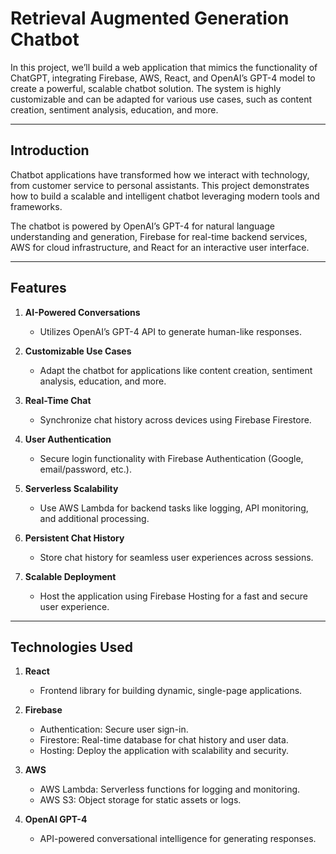 # Retrieval Augmented Generation Chatbot  

In this project, we’ll build a web application that mimics the functionality of ChatGPT, integrating Firebase, AWS, React, and OpenAI’s GPT-4 model to create a powerful, scalable chatbot solution. The system is highly customizable and can be adapted for various use cases, such as content creation, sentiment analysis, education, and more.  

---

## Introduction  

Chatbot applications have transformed how we interact with technology, from customer service to personal assistants. This project demonstrates how to build a scalable and intelligent chatbot leveraging modern tools and frameworks.  

The chatbot is powered by OpenAI’s GPT-4 for natural language understanding and generation, Firebase for real-time backend services, AWS for cloud infrastructure, and React for an interactive user interface.  

---

## Features  

1. **AI-Powered Conversations**  
   - Utilizes OpenAI’s GPT-4 API to generate human-like responses.  

2. **Customizable Use Cases**  
   - Adapt the chatbot for applications like content creation, sentiment analysis, education, and more.  

3. **Real-Time Chat**  
   - Synchronize chat history across devices using Firebase Firestore.  

4. **User Authentication**  
   - Secure login functionality with Firebase Authentication (Google, email/password, etc.).  

5. **Serverless Scalability**  
   - Use AWS Lambda for backend tasks like logging, API monitoring, and additional processing.  

6. **Persistent Chat History**  
   - Store chat history for seamless user experiences across sessions.  

7. **Scalable Deployment**  
   - Host the application using Firebase Hosting for a fast and secure user experience.  

---

## Technologies Used  

1. **React**  
   - Frontend library for building dynamic, single-page applications.  

2. **Firebase**  
   - Authentication: Secure user sign-in.  
   - Firestore: Real-time database for chat history and user data.  
   - Hosting: Deploy the application with scalability and security.  

3. **AWS**  
   - AWS Lambda: Serverless functions for logging and monitoring.  
   - AWS S3: Object storage for static assets or logs.  

4. **OpenAI GPT-4**  
   - API-powered conversational intelligence for generating responses.  
